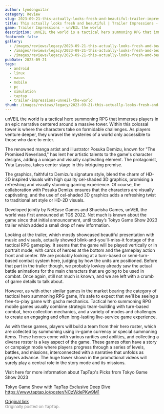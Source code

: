 ```yaml
---
author: lyndonguitar
category: Review
slug: 2023-09-21-this-actually-looks-fresh-and-beautiful-trailer-impressions-unveil-the-world
title: This actually looks fresh and beautiful | Trailer Impressions - unVEIL the world
game: Trailer Impressions - unVEIL the world
description: unVEIL the world is a tactical hero summoning RPG that immerses players in an epic narrative centered around a massive tower. Within this colossal tower is where the characters take on formidable challenges. As players venture deeper, they unravel the mysteries of a world only accessible to those who dare to enter.
featured: false
gallery:
  - /images/reviews/legacy/2023-09-21-this-actually-looks-fresh-and-beautiful--trailer-impressions---unveil-the-world-0.avif
  - /images/reviews/legacy/2023-09-21-this-actually-looks-fresh-and-beautiful--trailer-impressions---unveil-the-world-1.avif
  - /images/reviews/legacy/2023-09-21-this-actually-looks-fresh-and-beautiful--trailer-impressions---unveil-the-world-2.avif
pubDate: 2023-09-21
tags:
  - android
  - linux
  - macos
  - mobile
  - pc
  - simulation
  - taptap
  - trailer-impressions-unveil-the-world
thumb: /images/reviews/legacy/2023-09-21-this-actually-looks-fresh-and-beautiful--trailer-impressions---unveil-the-world-0.avif
---
```


unVEIL the world is a tactical hero summoning RPG that immerses players in an epic narrative centered around a massive tower. Within this colossal tower is where the characters take on formidable challenges. As players venture deeper, they unravel the mysteries of a world only accessible to those who dare to enter.

The renowned manga artist and illustrator Posuka Demizu, known for "The Promised Neverland," has lent her artistic talents to the game's character designs, adding a unique and visually captivating element. The protagonist, Yuta Lassica, takes center stage in this intriguing premise.

The graphics, faithful to Demizu's signature style, blend the charm of HD-2D inspired visuals with high quality cel-shaded 3D graphics, promising a refreshing and visually stunning gaming experience. Of course, the collaboration with Posuka Demizu ensures that the characters are visually captivating, and the use of cel-shaded 3D graphics adds a refreshing twist to traditional art style or HD-2D visuals.

Developed jointly by NetEase Games and Shueisha Games, unVEIL the world was first announced at TGS 2022. Not much is known about the game since that initial announcement, until today’s Tokyo Game Show 2023 trailer which added a small drop of new information.

Looking at the trailer, which mostly showcased beautiful presentation with music and visuals, actually showed blink-and-you'll-miss-it footage of the tactical RPG gameplay. It seems that the game will be played vertically or in portrait mode, with cards of heroes at the bottom and the gameplay action front and center. We are probably looking at a turn-based or semi-turn-based combat system here, judging by how the units are positioned. Before that part in the trailer though, we probably lowkey already saw the actual battle animations for the main characters that are going to be used in combat. Once again, still not much is known, and we are left with a crumb of game details to talk about.

However, as with other similar games in the market bearing the category of tactical hero summoning RPG game, it’s safe to expect that we’ll be seeing a free-to-play game with gacha mechanics. Tactical hero summoning RPG mobile games usually combine strategic team-building with turn-based combat, hero collection mechanics, and a variety of modes and challenges to create an engaging and often long-lasting live-service game experience.

As with these games, players will build a team from their hero roster, which are collected by summoning using in-game currency or special summoning items. These heroes come with various rarities and abilities, and collecting a diverse roster is a key aspect of the game. These games often have a story or campaign mode where players progress through a series of levels, battles, and missions, interconnected with a narrative that unfolds as players advance. The huge tower shown in the promotional videos will surely play a central role in the story mode and its missions.

Visit here for more information about TapTap's Picks from Tokyo Game Show 2023

Tokyo Game Show with TapTap Exclusive Deep Dive
https://www.taptap.io/poster/NCzWdePKw9M1

[Original link](https://www.taptap.io/post/6326113)<br><span style="font-size: 0.95em; color: #888;">Originally posted on TapTap.</span>